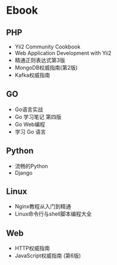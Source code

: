 # Ebook
## PHP
- Yii2 Community Cookbook
- Web Application Development with Yii2
- 精通正则表达式第3版
- MongoDB权威指南(第2版)
- Kafka权威指南

## GO
- Go语言实战
- Go 学习笔记 第四版
- Go Web编程
- 学习 Go 语言

## Python
- 流畅的Python
- Django

## Linux
- Nginx教程从入门到精通
- Linux命令行与shell脚本编程大全

## Web
- HTTP权威指南
- JavaScript权威指南 (第6版)
